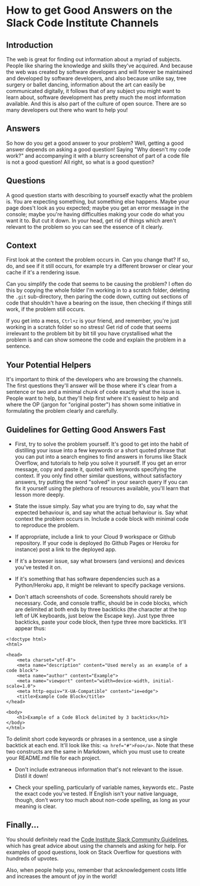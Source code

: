 # How to get Good Answers on the Slack Code Institute Channels

## Introduction

The web is great for finding out information about a myriad of subjects.   People like sharing the knowledge and skills they've acquired.   And because the web was created by software developers and will forever be maintained and developed by software developers, and also because unlike say, tree surgery or ballet dancing, information about the art can easily be communicated digitally, it follows that of any subject you might want to learn about, software development has pretty much the most information available.   And this is also part of the culture of open source.   There are so many developers out there who want to help you!


## Answers

So how do you get a good answer to your problem?   Well, getting a good answer depends on asking a good question!   Saying "Why doesn't my code work?" and accompanying it with a blurry screenshot of part of a code file is not a good question!   All right, so what is a good question?


## Questions

A good question starts with describing to yourself exactly what the problem is.   You are expecting something, but something else happens.   Maybe your page does't look as you expected; maybe you get an error message in the console; maybe you're having difficulties making your code do what you want it to.   But cut it down.   In your head, get rid of things which aren't relevant to the problem so you can see the essence of it clearly.


## Context

First look at the context the problem occurs in.   Can you change that?   If so, do, and see if it still occurs, for example try a different browser or clear your cache if it's a rendering issue.

Can you simplify the code that seems to be causing the problem?   I often do this by copying the whole folder I'm working in to a scratch folder, deleting the `.git` sub-directory, then paring the code down, cutting out sections of code that shouldn't have a bearing on the issue, then checking if things still work, if the problem still occurs.

If you get into a mess, `Ctrl+z` is your friend, and remember, you're just working in a scratch folder so no stress! 
Get rid of code that seems irrelevant to the problem bit by bit till you have crystallised what the problem is and can show someone the code and explain the problem in a sentence.


## Your Potential Helpers

It's important to think of the developers who are browsing the channels.   The first questions they'll answer will be those where it's clear from a sentence or two and a minimal chunk of code exactly what the issue is.   People want to help, but they'll help first where it's easiest to help and where the OP (jargon for "original poster") has shown some initiative in formulating the problem clearly and carefully.


## Guidelines for Getting Good Answers Fast

- First, try to solve the problem yourself.   It's good to get into the habit of distilling your issue into a few keywords or a short quoted phrase that you can put into a search engines to find answers in forums like Stack Overflow, and tutorials to help you solve it yourself.   If you get an error message, copy and paste it, quoted with keywords specifying the context.   If you only find other similar questions, without satisfactory answers, try putting the word "solved" in your search query  If you can fix it yourself using the plethora of resources available, you'll learn that lesson more deeply.

- State the issue simply.   Say what you are trying to do, say what the expected behaviour is, and say what the actual behaviour is.   Say what context the problem occurs in.   Include a code block with minimal code to reproduce the problem.

- If appropriate, include a link to your Cloud 9 workspace or Github repository.   If your code is deployed (to Github Pages or Heroku for instance) post a link to the deployed app.

- If it's a browser issue, say what browsers (and versions) and devices you've tested it on.

- If it's something that has software dependencies such as a Python/Heroku app, it might be relevant to specify package versions.

- Don't attach screenshots of code.   Screenshots should rarely be necessary. Code, and console traffic, should be in code blocks, which are delimited at both ends by three backticks (the character at the top left of UK keyboards, just below the Escape key).   Just type three backticks, paste your code block, then type three more backticks.   It'll appear thus:

```
<!doctype html>
<html>

<head>
    <meta charset="utf-8">
    <meta name="description" content="Used merely as an example of a code block">
    <meta name="author" content="Example">
    <meta name="viewport" content="width=device-width, initial-scale=1.0">
    <meta http-equiv="X-UA-Compatible" content="ie=edge">    
    <title>Example Code Block</title>
</head>

<body>
    <h1>Example of a Code Block delimited by 3 backticks</h1>
</body>
</html>
```
To delimit short code keywords or phrases in a sentence, use a single backtick at each end.   It'll look like this: `<a href="#">Foo</a>`. Note that these two constructs are the same in Markdown, which you must use to create your README.md file for each project.

- Don't include extraneous information that's not relevant to the issue.   Distil it down!

- Check your spelling, particularly of variable names, keywords etc..   Paste the exact code you've tested.   If English isn't your native language, though, don't worry too much about non-code spelling, as long as your meaning is clear.


## Finally...

You should definitely read the [Code Institute Slack Community Guidelines](https://codeinstitute.net/code-conduct-slack-community/), which has great advice about using the channels and asking for help.   For examples of good questions, look on Stack Overflow for questions with hundreds of upvotes.

Also, when people help you, remember that acknowledgement costs little and increases the amount of joy in the world!
